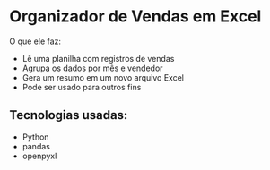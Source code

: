 # Organizador de Vendas em Excel

O que ele faz:
- Lê uma planilha com registros de vendas
- Agrupa os dados por mês e vendedor
- Gera um resumo em um novo arquivo Excel
- Pode ser usado para outros fins
## Tecnologias usadas:
- Python
- pandas
- openpyxl
